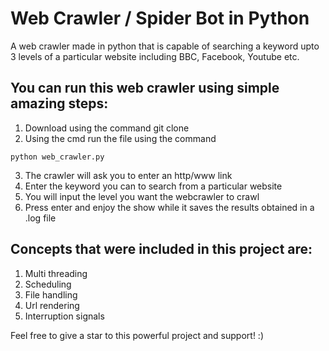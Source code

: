 # Web Crawler / Spider Bot in Python
A web crawler made in python that is capable of searching a keyword upto 3 levels of a particular website including BBC, Facebook, Youtube etc.

## You can run this web crawler using simple amazing steps:
1. Download using the command git clone
2. Using the cmd run the file using the command 
```
python web_crawler.py
```
3. The crawler will ask you to enter an http/www link
4. Enter the keyword you can to search from a particular website
5. You will input the level you want the webcrawler to crawl
6. Press enter and enjoy the show while it saves the results obtained in a .log file

## Concepts that were included in this project are:
1. Multi threading
2. Scheduling
3. File handling
4. Url rendering 
5. Interruption signals

Feel free to give a star to this powerful project and support! :)